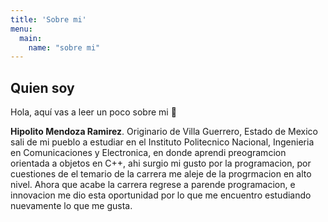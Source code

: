 ```yaml
---
title: 'Sobre mi'
menu:
  main:
    name: "sobre mi"
---
```


## Quien soy

Hola, aquí vas a leer un poco sobre mi 🤩


**Hipolito Mendoza Ramirez**. Originario de Villa Guerrero, Estado de Mexico
sali de mi pueblo a estudiar en el Instituto Politecnico Nacional, 
Ingenieria en Comunicaciones y Electronica, en donde aprendi preogramcion 
orientada a objetos en C++, ahi surgio mi gusto por la programacion, por cuestiones de el temario 
de la carrera me aleje de la progrmacion en alto nivel.
 Ahora que acabe la carrera regrese a parende programacion, e innovacion me dio esta 
oportunidad por lo que me encuentro estudiando nuevamente lo que me gusta.
